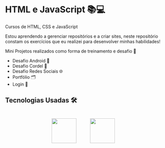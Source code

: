 # HTML e JavaScript 📚💻
Cursos de HTML, CSS e JavaScript 

Estou aprendendo a gerenciar repositórios e a criar sites, neste repositório constam os exercícios que eu realizei para desenvolver minhas habilidades!<br>

Mini Projetos realizados como forma de treinamento e desafio 🚀

- Desafio Android 📱
- Desafio Cordel 📜
- Desafio Redes Sociais 🌐
- Portfólio 🗂️
- Login 🔑

## Tecnologias Usadas 🛠️

<p align="center">
  <img src="https://cdn.jsdelivr.net/gh/devicons/devicon@latest/icons/css3/css3-original.svg" width="80" height="80" style="margin: 20px;"/>
  <img src="https://cdn.jsdelivr.net/gh/devicons/devicon@latest/icons/html5/html5-original.svg" width="80" height="80" style="margin: 20px;"/>
</p>
